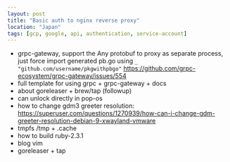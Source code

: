 ```yaml
---
layout: post
title: "Basic auth to nginx reverse proxy"
location: "Japan"
tags: [gcp, google, api, authentication, service-account]
---
```


* grpc-gateway, support the Any protobuf to proxy as separate process, just force import generated pb.go using `_ "github.com/username/pkgwithpbgo"`
  https://github.com/grpc-ecosystem/grpc-gateway/issues/554
* full template for using grpc + grpc-gateway + docs
* about goreleaser + brew/tap (followup)
* can unlock directly in pop-os
* how to change gdm3 greeter resolution: https://superuser.com/questions/1270939/how-can-i-change-gdm-greeter-resolution-debian-9-xwayland-vmware
* tmpfs /tmp + .cache
* how to build ruby-2.3.1
* blog vim
* goreleaser + tap
